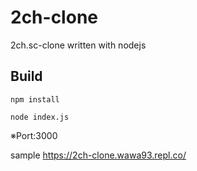 # 2ch-clone
2ch.sc-clone written with nodejs

## Build

`npm install`

`node index.js`

※Port:3000

sample https://2ch-clone.wawa93.repl.co/
